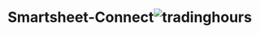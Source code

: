 # Smartsheet-Connect![tradinghours](https://user-images.githubusercontent.com/84505567/174243205-3994a12e-1aed-42a9-ae1d-e7f52959c6d6.png)
